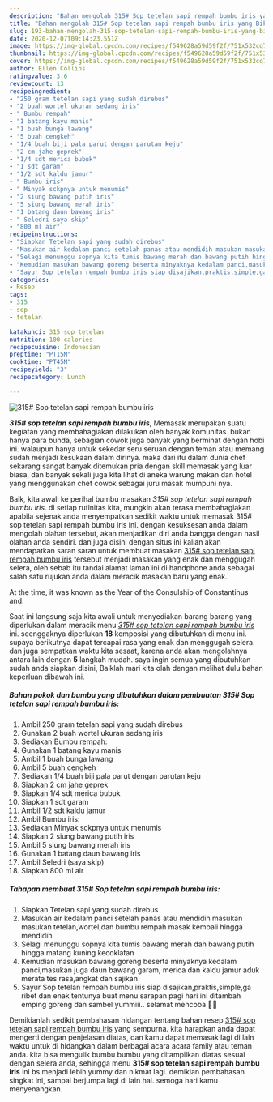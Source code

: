 ```yaml
---
description: "Bahan mengolah 315# Sop tetelan sapi rempah bumbu iris yang Bikin Ngiler"
title: "Bahan mengolah 315# Sop tetelan sapi rempah bumbu iris yang Bikin Ngiler"
slug: 193-bahan-mengolah-315-sop-tetelan-sapi-rempah-bumbu-iris-yang-bikin-ngiler
date: 2020-12-07T09:14:23.551Z
image: https://img-global.cpcdn.com/recipes/f549628a59d59f2f/751x532cq70/315-sop-tetelan-sapi-rempah-bumbu-iris-foto-resep-utama.jpg
thumbnail: https://img-global.cpcdn.com/recipes/f549628a59d59f2f/751x532cq70/315-sop-tetelan-sapi-rempah-bumbu-iris-foto-resep-utama.jpg
cover: https://img-global.cpcdn.com/recipes/f549628a59d59f2f/751x532cq70/315-sop-tetelan-sapi-rempah-bumbu-iris-foto-resep-utama.jpg
author: Ellen Collins
ratingvalue: 3.6
reviewcount: 13
recipeingredient:
- "250 gram tetelan sapi yang sudah direbus"
- "2 buah wortel ukuran sedang iris"
- " Bumbu rempah"
- "1 batang kayu manis"
- "1 buah bunga lawang"
- "5 buah cengkeh"
- "1/4 buah biji pala parut dengan parutan keju"
- "2 cm jahe geprek"
- "1/4 sdt merica bubuk"
- "1 sdt garam"
- "1/2 sdt kaldu jamur"
- " Bumbu iris"
- " Minyak sckpnya untuk menumis"
- "2 siung bawang putih iris"
- "5 siung bawang merah iris"
- "1 batang daun bawang iris"
- " Seledri saya skip"
- "800 ml air"
recipeinstructions:
- "Siapkan Tetelan sapi yang sudah direbus"
- "Masukan air kedalam panci setelah panas atau mendidih masukan masukan tetelan,wortel,dan bumbu rempah masak kembali hingga mendidih"
- "Selagi menunggu sopnya kita tumis bawang merah dan bawang putih hingga matang kuning kecoklatan"
- "Kemudian masukan bawang goreng beserta minyaknya kedalam panci,masukan juga daun bawang garam, merica dan kaldu jamur aduk merata tes rasa,angkat dan sajikan"
- "Sayur Sop tetelan rempah bumbu iris siap disajikan,praktis,simple,ga ribet dan enak tentunya buat menu sarapan pagi hari ini ditambah emping goreng dan sambel yummiii.. selamat mencoba 🙏🤗"
categories:
- Resep
tags:
- 315
- sop
- tetelan

katakunci: 315 sop tetelan 
nutrition: 100 calories
recipecuisine: Indonesian
preptime: "PT15M"
cooktime: "PT45M"
recipeyield: "3"
recipecategory: Lunch

---
```



![315# Sop tetelan sapi rempah bumbu iris](https://img-global.cpcdn.com/recipes/f549628a59d59f2f/751x532cq70/315-sop-tetelan-sapi-rempah-bumbu-iris-foto-resep-utama.jpg)

<b><i>315# sop tetelan sapi rempah bumbu iris</i></b>, Memasak merupakan suatu kegiatan yang membahagiakan dilakukan oleh banyak komunitas. bukan hanya para bunda, sebagian cowok juga banyak yang berminat dengan hobi ini. walaupun hanya untuk sekedar seru seruan dengan teman atau memang sudah menjadi kesukaan dalam dirinya. maka dari itu dalam dunia chef sekarang sangat banyak ditemukan pria dengan skill memasak yang luar biasa, dan banyak sekali juga kita lihat di aneka warung makan dan hotel yang menggunakan chef cowok sebagai juru masak mumpuni nya.

Baik, kita awali ke perihal bumbu masakan <i>315# sop tetelan sapi rempah bumbu iris</i>. di setiap rutinitas kita, mungkin akan terasa membahagiakan apabila sejenak anda menyempatkan sedikit waktu untuk memasak 315# sop tetelan sapi rempah bumbu iris ini. dengan kesuksesan anda dalam mengolah olahan tersebut, akan menjadikan diri anda bangga dengan hasil olahan anda sendiri. dan juga disini dengan situs ini kalian akan mendapatkan saran saran untuk membuat masakan <u>315# sop tetelan sapi rempah bumbu iris</u> tersebut menjadi masakan yang enak dan menggugah selera, oleh sebab itu tandai alamat laman ini di handphone anda sebagai salah satu rujukan anda dalam meracik masakan baru yang enak.

At the time, it was known as the Year of the Consulship of Constantinus and.


Saat ini langsung saja kita awali untuk menyediakan barang barang yang diperlukan dalam meracik menu <u><i>315# sop tetelan sapi rempah bumbu iris</i></u> ini. seenggaknya diperlukan <b>18</b> komposisi yang dibutuhkan di menu ini. supaya berikutnya dapat tercapai rasa yang enak dan menggugah selera. dan juga sempatkan waktu kita sesaat, karena anda akan mengolahnya antara lain dengan <b>5</b> langkah mudah. saya ingin semua yang dibutuhkan sudah anda siapkan disini, Baiklah mari kita olah dengan melihat dulu bahan keperluan dibawah ini.

<!--inarticleads1-->

##### Bahan pokok dan bumbu yang dibutuhkan dalam pembuatan 315# Sop tetelan sapi rempah bumbu iris:

1. Ambil 250 gram tetelan sapi yang sudah direbus
1. Gunakan 2 buah wortel ukuran sedang iris
1. Sediakan  Bumbu rempah:
1. Gunakan 1 batang kayu manis
1. Ambil 1 buah bunga lawang
1. Ambil 5 buah cengkeh
1. Sediakan 1/4 buah biji pala parut dengan parutan keju
1. Siapkan 2 cm jahe geprek
1. Siapkan 1/4 sdt merica bubuk
1. Siapkan 1 sdt garam
1. Ambil 1/2 sdt kaldu jamur
1. Ambil  Bumbu iris:
1. Sediakan  Minyak sckpnya untuk menumis
1. Siapkan 2 siung bawang putih iris
1. Ambil 5 siung bawang merah iris
1. Gunakan 1 batang daun bawang iris
1. Ambil  Seledri (saya skip)
1. Siapkan 800 ml air




<!--inarticleads2-->

##### Tahapan membuat 315# Sop tetelan sapi rempah bumbu iris:

1. Siapkan Tetelan sapi yang sudah direbus
1. Masukan air kedalam panci setelah panas atau mendidih masukan masukan tetelan,wortel,dan bumbu rempah masak kembali hingga mendidih
1. Selagi menunggu sopnya kita tumis bawang merah dan bawang putih hingga matang kuning kecoklatan
1. Kemudian masukan bawang goreng beserta minyaknya kedalam panci,masukan juga daun bawang garam, merica dan kaldu jamur aduk merata tes rasa,angkat dan sajikan
1. Sayur Sop tetelan rempah bumbu iris siap disajikan,praktis,simple,ga ribet dan enak tentunya buat menu sarapan pagi hari ini ditambah emping goreng dan sambel yummiii.. selamat mencoba 🙏🤗




Demikianlah sedikit pembahasan hidangan tentang bahan resep <u>315# sop tetelan sapi rempah bumbu iris</u> yang sempurna. kita harapkan anda dapat mengerti dengan penjelasan diatas, dan kamu dapat memasak lagi di lain waktu untuk di hidangkan dalam berbagai acara acara family atau teman anda. kita bisa mengulik bumbu bumbu yang ditampilkan diatas sesuai dengan selera anda, sehingga menu <b>315# sop tetelan sapi rempah bumbu iris</b> ini bs menjadi lebih yummy dan nikmat lagi. demikian pembahasan singkat ini, sampai berjumpa lagi di lain hal. semoga hari kamu menyenangkan.
